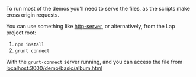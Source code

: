 To run most of the demos you'll need to serve the files, as the scripts make
cross origin requests.

You can use something like [http-server](https://www.npmjs.org/package/http-server), or
alternatively, from the Lap project root:

1. `npm install`
2. `grunt connect`

With the `grunt-connect` server running, and you can access the file 
from [localhost:3000/demo/basic/album.html](localhost:3000/demo/basic/album.html)